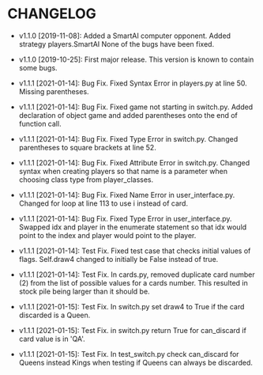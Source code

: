 # CHANGELOG

* v1.1.0 [2019-11-08]: Added a SmartAI computer opponent.
  Added strategy players.SmartAI
  None of the bugs have been fixed.

* v1.1.0 [2019-10-25]: First major release.
  This version is known to contain some bugs.

* v1.1.1 [2021-01-14]: Bug Fix. Fixed Syntax Error in players.py
  at line 50. Missing parentheses.
  
* v1.1.1 [2021-01-14]: Bug Fix. Fixed game not starting in switch.py. Added
  declaration of object game and added parentheses onto the end of
  function call.
  
* v1.1.1 [2021-01-14]: Bug Fix. Fixed Type Error in switch.py. Changed
  parentheses to square brackets at line 52.
  
* v1.1.1 [2021-01-14]: Bug Fix. Fixed Attribute Error in switch.py. Changed syntax when
  creating players so that name is a parameter when choosing class type from player_classes. 
  
* v1.1.1 [2021-01-14]: Bug Fix. Fixed Name Error in user_interface.py. Changed for loop
  at line 113 to use i instead of card.
  
* v1.1.1 [2021-01-14]: Bug Fix. Fixed Type Error in user_interface.py. Swapped idx and player
  in the enumerate statement so that idx would point to the index and player would point to the player.
  
* v1.1.1 [2021-01-14]: Test Fix. Fixed test case that checks initial values of flags. Self.draw4 changed to
  initially be False instead of true.  
  
* v1.1.1 [2021-01-14]: Test Fix. In cards.py, removed duplicate card number (2) from the list of
  possible values for a cards number. This resulted in stock pile being larger than it should be.
  
* v1.1.1 [2021-01-15]: Test Fix. In switch.py set draw4 to True if the card discarded is a Queen.

* v1.1.1 [2021-01-15]: Test Fix. in switch.py return True for can_discard if card value is in 'QA'.

* v1.1.1 [2021-01-15]: Test Fix. In test_switch.py check can_discard for Queens instead Kings when testing if 
  Queens can always be discarded.